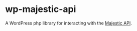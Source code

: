 # wp-majestic-api
A WordPress php library for interacting with the [Majestic API](https://developer-support.majestic.com/).
